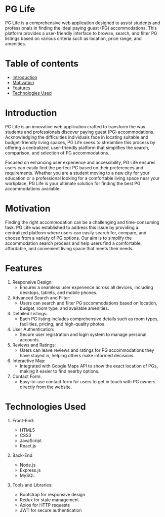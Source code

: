 # PG Life
PG Life is a comprehensive web application designed to assist students and professionals in finding the ideal paying guest (PG) accommodations. This platform provides a user-friendly interface to browse, search, and filter PG listings based on various criteria such as location, price range, and amenities.

# Table of contents
- [Introduction](#introduction)
- [Motivation](#motivation)
- [Features](#features)
- [Technologies Used](#technologies-used)

# Introduction
PG Life is an innovative web application crafted to transform the way students and professionals discover paying guest (PG) accommodations. Acknowledging the difficulties individuals face in locating suitable and budget-friendly living spaces, PG Life seeks to streamline this process by offering a centralized, user-friendly platform that simplifies the search, comparison, and selection of PG accommodations.

Focused on enhancing user experience and accessibility, PG Life ensures users can easily find the perfect PG based on their preferences and requirements. Whether you are a student moving to a new city for your education or a professional looking for a comfortable living space near your workplace, PG Life is your ultimate solution for finding the best PG accommodations available.

# Motivation
Finding the right accommodation can be a challenging and time-consuming task. PG Life was established to address this issue by providing a centralized platform where users can easily search for, compare, and choose from a variety of PG options. Our aim is to simplify the accommodation search process and help users find a comfortable, affordable, and convenient living space that meets their needs.

# Features
1. Responsive Design:
   - Ensures a seamless user experience across all devices, including desktops, tablets, and mobile phones.
2. Advanced Search and Filter:
   - Users can search and filter PG accommodations based on location, budget, room type, and available amenities.
3. Detailed Listings:
   - Each PG listing includes comprehensive details such as room types, facilities, pricing, and high-quality photos.
4. User Authentication:
   - Secure user registration and login system to manage personal accounts.
5. Reviews and Ratings:
   - Users can leave reviews and ratings for PG accommodations they have stayed in, helping others make informed decisions.
6. Interactive Map:
   - Integrated with Google Maps API to show the exact location of PGs, making it easier to find nearby options.
7. Contact Form:
   - Easy-to-use contact form for users to get in touch with PG owners directly from the website.

# Technologies Used
1. Front-End:
   - HTML5
   - CSS3
   - JavaScript
   - React.js

2. Back-End:
   - Node.js
   - Express.js
   - MySQL

3. Tools and Libraries:
   - Bootstrap for responsive design
   - Redux for state management
   - Axios for HTTP requests
   - JWT for secure authentication

